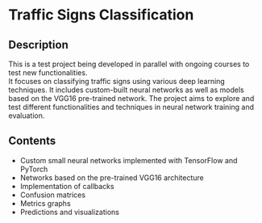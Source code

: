 # Traffic Signs Classification

## Description
This is a test project being developed in parallel with ongoing courses to test new functionalities.  <br>
It focuses on classifying traffic signs using various deep learning techniques. It includes custom-built neural networks as well as models based on the VGG16 pre-trained network. The project aims to explore and test different functionalities and techniques in neural network training and evaluation.


## Contents
- Custom small neural networks implemented with TensorFlow and PyTorch
- Networks based on the pre-trained VGG16 architecture
- Implementation of callbacks
- Confusion matrices
- Metrics graphs
- Predictions and visualizations
